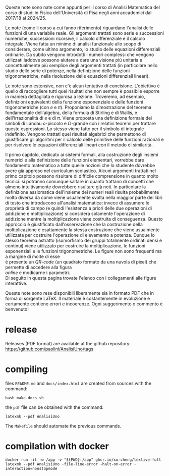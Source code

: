 
Queste note sono nate come appunti per il corso di Analisi Matematica 
del corso di studi in Fisica dell'Università 
di Pisa negli anni accademici dal 2017/18 al 2024/25. 
 
Le note (come il corso a cui fanno riferimento) 
riguardano l'analisi delle funzioni di una variabile 
reale. 
Gli argomenti trattati sono serie e successioni numeriche, 
successioni ricorsive, 
il calcolo differenziale e il calcolo integrale. 
Viene fatta un minimo di analisi funzionale allo scopo di considerare, 
come ultimo argomento, lo studio delle equazioni differenziali ordinarie. 
Da subito vengono introdotti i numeri complessi che vengono utilizzati 
laddove possono aiutare a dare una visione più unitaria e concettualmente 
più semplice degli argomenti trattati (in particolare nello studio delle serie 
di potenze, nella definizione delle funzioni trigonometriche, nella risoluzione delle equazioni differenziali lineari). 

Le note sono estensive, non c'è alcun tentativo di concisione. 
L'obiettivo è quello di raccogliere tutti quei risultati che non sempre è 
possibile esporre in maniera dettagliata e rigorosa a lezione. 
Troveremo, ad esempio, 
definizioni equivalenti della funzione esponenziale e 
delle funzioni trigonometriche (con $e$ e $\pi$). 
Proponiamo la dimostrazione del teorema fondamentale dell'algebra, 
della formula di Stirling e di Wallis, 
e dell'irrazionalità di $e$ e di $\pi$. 
Viene proposta una definizione formale dei simboli di Landau 
$o$-piccolo e $O$-grande con i relativi teoremi per trattare queste espressioni. 
Lo stesso viene fatto per il simbolo di integrale indefinito. 
Vengono trattati quei risultati algebrici che permettono di 
giustificare gli algoritmi per il calcolo delle primitive 
delle funzioni razionali e per risolvere le equazioni differenziali 
lineari con il metodo di similarità. 
 
Il primo capitolo, dedicato ai sistemi formali, alla costruzione 
degli insiemi numerici e alla definizione delle funzioni elementari, 
vorrebbe dare fondamento matematico a tutte quelle nozioni che 
lo studente dovrebbe avere già appreso nel curriculum scolastico. 
Alcuni argomenti trattati nel primo capitolo possono risultare 
di difficile comprensione in quanto molto tecnici: 
si potranno comunque saltare in quanto trattano di concetti 
che almeno intuitivamente dovrebbero risultare già noti. 
In particolare la definizione assiomatica dell'insieme 
dei numeri reali risulta probabilmente molto diversa da 
come viene usualmente svolta nella maggior parte dei libri di testo 
che introducono all'analisi matematica: 
invece di assumere le proprietà di campo (e quindi l'esistenza 
a priori delle due operazioni di addizione e moltiplicazione) 
si considera solamente l'operazione di addizione 
mentre la moltiplicazione viene costruita di conseguenza. 
Questo approccio è giustificato dall'osservazione che 
la costruzione della moltiplicazione è esattamente la stessa 
costruzione che viene usualmente utilizzata per costruire 
l'operazione di elevamento a potenza. 
Dunque lo stesso teorema astratto 
(isomorfismo dei gruppi totalmente ordinati densi e continui) 
viene utilizzato per costruire la moltiplicazione, 
le funzioni esponenziali e le funzioni trigonometriche. 
Le figure non sono frequenti ma a margine di molte di esse  
è presente un *QR-code* (un quadrato formato da una nuvola di pixel) 
che permette di accedere alla figura  
*online* e modicarne i parametri.  
Di seguito in questa pagina trovate l'elenco 
con i collegamenti alle figure interattive. 
 
Queste note sono rese disponibili liberamente sia in formato PDF che 
in forma di sorgente 
LaTeX. 
Il materiale è costantemente in evoluzione 
e certamente contiene errori e incoerenze. Ogni suggerimento o commento è 
benvenuto! 
# release

Releases (PDF format) are available at the github repository: <https://github.com/paolini/AnalisiUno/tags>

# compiling 

files `README.md` and `docs/index.html` are created from sources with the command:

    bash make-docs.sh

the `pdf` file can be obtained with the command:

    latexmk --pdf AnalisiUno

The `Makefile` should automate the previous commands.

# compilation with docker

    docker run -it -w /app -v "${PWD}:/app" ghcr.io/xu-cheng/texlive-full latexmk --pdf AnalisiUno -file-line-error -halt-on-error -interaction=nonstopmode


